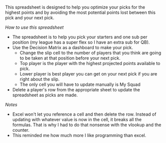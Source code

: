 This spreadsheet is designed to help you optimize your picks for the highest points and by avoiding the most potential points lost between this pick and your next pick. 

*How to use this spreadsheet*
* The spreadsheet is to help you pick your starters and one sub per position (my league has a super flex so I have an extra sub for QB). 
* Use the Decision Matrix as a dashboard to make your pick.
  * Change the slip cell to the number of players that you think are going to be taken at that position before your next pick.
  * Top player is the player with the highest projected points available to pick.
  * Lower player is best player you can get on your next pick if you are right about the slip.
  * The only cell you will have to update manually is My Squad
* Delete a player's row from the appropriate sheet to update the spreadsheet as picks are made.

*Notes*
- Excel won't let you reference a cell and then delete the row. Instead of updating with whatever value is now in the cell, it breaks all the formulas. That is why I had to do that nonsense with the vlookup and the counter.
- This reminded me how much more I like programming than excel. 
